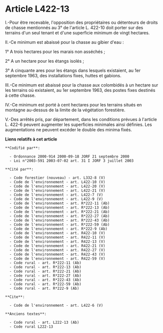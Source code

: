 # Article L422-13

I.-Pour être recevable, l'opposition des propriétaires ou détenteurs de droits de chasse mentionnés au 3° de l'article L.
422-10 doit porter sur des terrains d'un seul tenant et d'une superficie minimum de vingt hectares. 

II.-Ce minimum est abaissé pour la chasse au gibier d'eau : 

1° A trois hectares pour les marais non asséchés ; 

2° A un hectare pour les étangs isolés ; 

3° A cinquante ares pour les étangs dans lesquels existaient, au 1er septembre 1963, des installations fixes, huttes et
gabions. 

III.-Ce minimum est abaissé pour la chasse aux colombidés à un hectare sur les terrains où existaient, au 1er septembre 1963,
des postes fixes destinés à cette chasse. 

IV.-Ce minimum est porté à cent hectares pour les terrains situés en montagne au-dessus de la limite de la végétation
forestière. 

V.-Des arrêtés pris, par département, dans les conditions prévues à l'article L. 422-6 peuvent augmenter les superficies
minimales ainsi définies. Les augmentations ne peuvent excéder le double des minima fixés.

**Liens relatifs à cet article**

	**Codifié par**:

	  - Ordonnance 2000-914 2000-09-18 JORF 21 septembre 2000
	  - Loi n°2003-591 2003-07-02 art. 31 I JORF 3 juillet 2003

	**Cité par**:

	  - Code forestier (nouveau) - art. L332-8 (V)
	  - Code de l'environnement - art. L422-10 (V)
	  - Code de l'environnement - art. L422-20 (V)
	  - Code de l'environnement - art. L422-21 (V)
	  - Code de l'environnement - art. L422-7 (V)
	  - Code de l'environnement - art. L422-9 (V)
	  - Code de l'environnement - art. R*222-11 (Ab)
	  - Code de l'environnement - art. R*222-13 (Ab)
	  - Code de l'environnement - art. R*222-21 (Ab)
	  - Code de l'environnement - art. R*222-27 (Ab)
	  - Code de l'environnement - art. R*222-43 (Ab)
	  - Code de l'environnement - art. R*222-59 (Ab)
	  - Code de l'environnement - art. R*222-9 (Ab)
	  - Code de l'environnement - art. R422-10 (V)
	  - Code de l'environnement - art. R422-11 (V)
	  - Code de l'environnement - art. R422-13 (V)
	  - Code de l'environnement - art. R422-21 (V)
	  - Code de l'environnement - art. R422-27 (V)
	  - Code de l'environnement - art. R422-43 (V)
	  - Code de l'environnement - art. R422-59 (V)
	  - Code rural - art. R*222-11 (Ab)
	  - Code rural - art. R*222-13 (Ab)
	  - Code rural - art. R*222-21 (Ab)
	  - Code rural - art. R*222-27 (Ab)
	  - Code rural - art. R*222-43 (Ab)
	  - Code rural - art. R*222-59 (Ab)
	  - Code rural - art. R*222-9 (Ab)

	**Cite**:

	  - Code de l'environnement - art. L422-6 (V)

	**Anciens textes**:

	  - Code rural - art. L222-13 (Ab)
	  - Code rural L222-13
